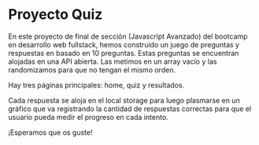 
# Proyecto Quiz

En este proyecto de final de sección (Javascript Avanzado) del bootcamp en desarrollo web fullstack, hemos construido un juego de preguntas y respuestas en basado en 10 preguntas. Estas preguntas se encuentran alojadas en una API abierta. Las metimos en un array vacío y las randomizamos para que no tengan el mismo orden.

Hay tres páginas principales: home, quiz y resultados.

Cada respuesta se aloja en el local storage para luego plasmarse en un gráfico que va registrando la cantidad de respuestas correctas para que el usuario pueda medir el progreso en cada intento.

¡Esperamos que os guste!

